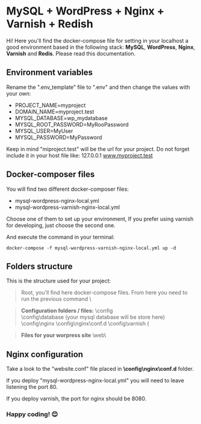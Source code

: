 # MySQL + WordPress + Nginx + Varnish + Redish

Hi! Here you'll find the docker-compose file for setting in your localhost a good environment based in the following stack: **MySQL**, **WordPress**, **Nginx**, **Varnish** and **Redis**.
Please read this documentation.

## Environment variables

Rename the ".env_template" file to ".env" and then change the values with your own:
- PROJECT_NAME=myproject
- DOMAIN_NAME=myproject.test
- MYSQL_DATABASE=wp_mydatabase
- MYSQL_ROOT_PASSWORD=MyRooPassword
- MYSQL_USER=MyUser
- MYSQL_PASSWORD=MyPassword

Keep in mind "miproject.test" will be the url for your project. Do not forget include it in your host file like:
127.0.0.1	www.myproject.test

## Docker-composer files

You will find two different docker-composer files:
- mysql-wordpress-nginx-local.yml
- mysql-wordpress-varnish-nginx-local.yml

Choose one of them to set up your environment, If you prefer using varnish for developing, just choose the second one.

And execute the command in your terminal:
```
docker-compose -f mysql-wordpress-varnish-nginx-local.yml up -d
```

## Folders structure

This is the structure used for your project:
> Root, you'll find here docker-compose files. From here you need to run the previous command
\ 

> **Configuration folders / files:**
\config\
\config\database (your mysql database will be store here)
\config\nginx
\config\nginx\conf.d
\config\varnish (

> **Files for your worpress site**
\web\	

## Nginx configuration

Take a look to the "website.conf" file placed in **\config\nginx\conf.d** folder.

If you deploy "mysql-wordpress-nginx-local.yml" you will need to leave listening the port 80.

If you deploy varnish, the port for nginx should be 8080.

### Happy coding! :blush:

